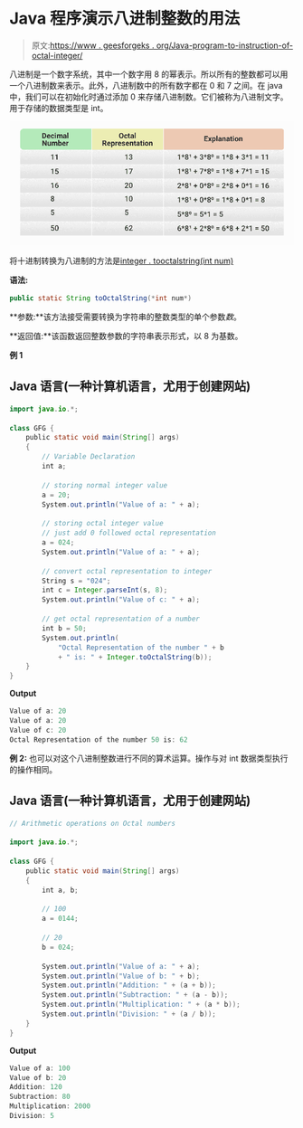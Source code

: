 # Java 程序演示八进制整数的用法

> 原文:[https://www . geesforgeks . org/Java-program-to-instruction-of-octal-integer/](https://www.geeksforgeeks.org/java-program-to-illustrate-the-usage-of-octal-integer/)

八进制是一个数字系统，其中一个数字用 8 的幂表示。所以所有的整数都可以用一个八进制数来表示。此外，八进制数中的所有数字都在 0 和 7 之间。在 java 中，我们可以在初始化时通过添加 0 来存储八进制数。它们被称为八进制文字。用于存储的数据类型是 int。

![Decimal-to-Octal-Conversion2](img/e384842904ef89df976efa401dbb3a47.png)

将十进制转换为八进制的方法是[integer . tooctalstring(int num)](https://www.geeksforgeeks.org/integer-tooctalstring-method-in-java/)

**语法:**

```java
public static String toOctalString(*int num*)
```

**参数:**该方法接受需要转换为字符串的整数类型的单个参数*数*。

**返回值:**该函数返回整数参数的字符串表示形式，以 8 为基数。

**例 1**

## Java 语言(一种计算机语言，尤用于创建网站)

```java
import java.io.*;

class GFG {
    public static void main(String[] args)
    {
        // Variable Declaration
        int a;

        // storing normal integer value
        a = 20;
        System.out.println("Value of a: " + a);

        // storing octal integer value
        // just add 0 followed octal representation
        a = 024;
        System.out.println("Value of a: " + a);

        // convert octal representation to integer
        String s = "024";
        int c = Integer.parseInt(s, 8);
        System.out.println("Value of c: " + a);

        // get octal representation of a number
        int b = 50;
        System.out.println(
            "Octal Representation of the number " + b
            + " is: " + Integer.toOctalString(b));
    }
}
```

**Output**

```java
Value of a: 20
Value of a: 20
Value of c: 20
Octal Representation of the number 50 is: 62
```

**例 2:** 也可以对这个八进制整数进行不同的算术运算。操作与对 int 数据类型执行的操作相同。

## Java 语言(一种计算机语言，尤用于创建网站)

```java
// Arithmetic operations on Octal numbers

import java.io.*;

class GFG {
    public static void main(String[] args)
    {
        int a, b;

        // 100
        a = 0144;

        // 20
        b = 024;

        System.out.println("Value of a: " + a);
        System.out.println("Value of b: " + b);
        System.out.println("Addition: " + (a + b));
        System.out.println("Subtraction: " + (a - b));
        System.out.println("Multiplication: " + (a * b));
        System.out.println("Division: " + (a / b));
    }
}
```

**Output**

```java
Value of a: 100
Value of b: 20
Addition: 120
Subtraction: 80
Multiplication: 2000
Division: 5
```